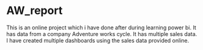 # AW_report
This is an online project which i have done after during learning power bi. It has data from a company Adventure works cycle. It has multiple sales data. I have created multiple dashboards using the sales data provided online.
